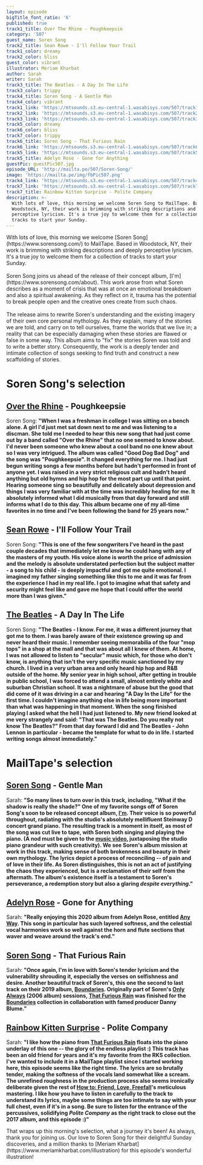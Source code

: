 ```yaml
---
layout: episode
bigTitle_font_ratio: '6'
published: true
track1_title: Over The Rhine - Poughkeepsie
category: '507'
guest_name: Soren Song
track2_title: Sean Rowe - I'll Follow Your Trail
track1_color: dreamy
track2_color: bliss
guest_color: vibrant
illustrator: Meriam Kharbat
author: Sarah
writer: Sarah
track3_title: The Beatles - A Day In The Life
track3_color: trippy
track4_title: Soren Song - A Gentle Man
track4_color: vibrant
track1_link: 'https://mtsounds.s3.eu-central-1.wasabisys.com/507/track1.mp3'
track2_link: 'https://mtsounds.s3.eu-central-1.wasabisys.com/507/track2.mp3'
track3_link: 'https://mtsounds.s3.eu-central-1.wasabisys.com/507/track3.mp3'
track5_color: dreamy
track6_color: bliss
track7_color: trippy
track6_title: Soren Song - That Furious Rain
track6_link: 'https://mtsounds.s3.eu-central-1.wasabisys.com/507/track6.mp3'
track5_link: 'https://mtsounds.s3.eu-central-1.wasabisys.com/507/track5.mp3'
track5_title: Adelyn Rose - Gone for Anything
guestPic: guestPic507.jpg
episode_URL: 'http://mailta.pe/507/Soren-Song/'
image: 'https://mailta.pe/img/fbPic507.png'
track4_link: 'https://mtsounds.s3.eu-central-1.wasabisys.com/507/track4.mp3'
track7_link: 'https://mtsounds.s3.eu-central-1.wasabisys.com/507/track7.mp3'
track7_title: Rainbow Kitten Surprise - Polite Company
description: >-
  With lots of love, this morning we welcome Soren Song to MailTape. Based in
  Woodstock, NY, their work is brimming with striking descriptions and deeply
  perceptive lyricism. It's a true joy to welcome them for a collection of
  tracks to start your Sunday.
---
```

<p id="introduction"> With lots of love, this morning we welcome [Soren Song](https://www.sorensong.com/) to MailTape. Based in Woodstock, NY, their work is brimming with striking descriptions and deeply perceptive lyricism. It's a true joy to welcome them for a collection of tracks to start your Sunday.
  <br><br>
Soren Song joins us ahead of the release of their concept album, [I'm](https://www.sorensong.com/about). This work arose from what Soren describes as a moment of crisis that was at once an emotional breakdown and also a spiritual awakening. As they reflect on it, trauma has the potential to break people open and the creative ones create from such chaos. 
  <br><br>
  The release aims to rewrite Soren's understanding and the existing imagery of their own core personal mythology. As they explain, many of the stories we are told, and carry on to tell ourselves, frame the worlds that we live in; a reality that can be especially damaging when these stories are flawed or false in some way. This album aims to "fix" the stories Soren was told and to write a better story. Consequently, the work is a deeply tender and intimate collection of songs seeking to find truth and construct a new scaffolding of stories.</p>

# Soren Song's selection

## [Over the Rhine](https://overtherhine.com/) - Poughkeepsie
Soren Song: **"**When I was a freshman in college I was sitting on a bench alone. A girl I'd just met sat down next to me and was listening to a discman. She told me I needed to hear this new song that had just come out by a band called "Over the Rhine" that no one seemed to know about. I'd never been someone who knew about a cool band no one knew about so I was very intrigued. The album was called "Good Dog Bad Dog" and the song was "Poughkeepsie". It changed everything for me. I had just begun writing songs a few months before but hadn't performed in front of anyone yet. I was raised in a very strict religious cult and hadn't heard anything but old hymns and hip hop for the most part up until that point. Hearing someone sing so beautifully and delicately about depression and things I was very familiar with at the time was incredibly healing for me. It absolutely informed what I did musically from that day forward and still informs what I do to this day. This album became one of my all-time favorites in no time and I've been following the band for 25 years now.**"**

## [Sean Rowe](https://www.seanrowe.net/) - I'll Follow Your Trail
Soren Song: **"**This is one of the few songwriters I've heard in the past couple decades that immediately let me know he could hang with any of the masters of my youth. His voice alone is worth the price of admission and the melody is absolute understated perfection but the subject matter - a song to his child - is deeply impactful and got me quite emotional. I imagined my father singing something like this to me and it was far from the experience I had in my real life. I got to imagine what that safety and security might feel like and gave me hope that I could offer the world more than I was given.**"**

## [The Beatles](https://www.thebeatles.com/) - A Day In The Life
Soren Song: **"**The Beatles - I know. For me, it was a different journey that got me to them. I was barely aware of their existence growing up and never heard their music. I remember seeing memorabilia of the four "mop tops" in a shop at the mall and that was about all I knew of them. At home, I was not allowed to listen to "secular" music which, for those who don't know, is anything that isn't the very specific music sanctioned by my church. I lived in a very urban area and only heard hip hop and R&B outside of the home. My senior year in high school, after getting in trouble in public school, I was forced to attend a small, almost entirely white and suburban Christian school. It was a nightmare of abuse but the good that did come of it was driving in a car and hearing "A Day In the Life" for the first time. I couldn't imagine anything else in life being more important than what was happening in that moment. When the song finished playing I asked what the hell I had just listened to. My new friend looked at me very strangely and said: "That was The Beatles. Do you really not know The Beatles?" From that day forward I did and The Beatles - John Lennon in particular - became the template for what to do in life. I started writing songs almost immediately.**"**

# MailTape's selection

## [Soren Song](https://www.sorensong.com/) - Gentle Man
Sarah: **"**So many lines to turn over in this track, including, "What if the shadow is really the shade?" One of my favorite songs off of Soren Song's soon to be released concept album, [I'm](https://www.sorensong.com/about). Their voice is so powerful throughout, radiating with the studio's absolutely mellifluent Steinway D concert grand piano. The resulting track is a moment in itself, as most of the song was cut live to tape, with Soren both singing and playing the piano. (A nod must be given to the [music video](https://www.youtube.com/watch?v=RnP39jL_j_8), juxtaposing the studio piano grandeur with such creativity). We see Soren's album mission at work in this track, making sense of both brokenness and beauty in their own mythology. The lyrics depict a process of reconciling -- of pain and of love in their life. As Soren distinguishes, this is not an act of justifying the chaos they experienced, but is a reclamation of their self from the aftermath. The album's existence itself is a testament to Soren's perseverance, a redemption story but also a glaring _despite everything_.**"**

## [Adelyn Rose](https://adelynrose.bandcamp.com/album/any-way) - Gone for Anything
Sarah: **"**Really enjoying this 2020 album from Adelyn Rose, entitled [Any Way](https://adelynrose.bandcamp.com/album/any-way). This song in particular has such layered softness, and the celestial vocal harmonies work so well against the horn and flute sections that waver and weave around the track's end.**"**

## [Soren Song](https://www.sorensong.com/about) - That Furious Rain
Sarah: **"**Once again, I'm in love with Soren's tender lyricism and the vulnerability shrouding it, especially the verses on selfishness and desire. Another beautiful track of Soren's, this one the second to last track on their 2019 album, [Boundaries](https://sorensong.bandcamp.com/album/boundaries-explicit). Originally part of Soren's [Only Always](https://sorensong.bandcamp.com/album/only-always-2) (2006 album) sessions, [That Furious Rain](https://sorensong.bandcamp.com/track/that-furious-rain-2) was finished for the [Boundaries](https://sorensong.bandcamp.com/album/boundaries-explicit) collection in collaboration with famed producer Danny Blume.**"**

## [Rainbow Kitten Surprise](https://www.rksband.com/) - Polite Company
Sarah: **"**I like how the piano from [That Furious Rain](https://sorensong.bandcamp.com/track/that-furious-rain-2) floats into the piano underlay of this one -- the glory of the endless playlist :) This track has been an old friend for years and it's my favorite from the RKS collection. I've wanted to include it in a MailTape playlist since I started working here, this episode seems like the right time. The lyrics are so brutally tender, making the softness of the vocals land somewhat like a scream. The unrefined roughness in the production process also seems ironically deliberate given the rest of [How to: Friend, Love, Freefall](https://www.studlife.com/cadenza/2018/04/16/how-to-friend-love-freefall-and-the-constant-of-change-in-rainbow-kitten-surprise/)'s meticulous mastering. I like how you have to  listen in carefully to the track to understand its lyrics, maybe some things are too intimate to say with your full chest, even if it's in a song. Be sure to listen for the entrance of the percussives, solidifying _Polite Company_ as the right track to close out the 2017 album, and this episode :)**"**

<p id="outroduction">That wraps up this morning's selection, what a journey it's been! As always, thank you for joining us. Our love to Soren Song for their delightful Sunday discoveries, and a million thanks to [Meriam Kharbat](https://www.meriamkharbat.com/illustration) for this episode's wonderful illustration!</p>
